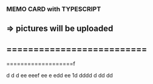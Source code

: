 ### MEMO CARD with TYPESCRIPT
=> pictures will be uploaded
--------------------------
==========================
-
===================f

d
d
d
ee
eeef
ee
e
edd
ee
1d
dddd
d
dd
dd
